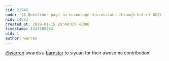 ```yaml
---
cid: 21742
node: ![A Questions page to encourage discussions through better UX](../notes/siyuan/06-12-2017/a-questions-page-to-encourage-discussions-through-better-ux)
nid: 14523
created_at: 2019-01-15 20:48:03 +0000
timestamp: 1547585283
uid: 1
author: warren
---
```


[@warren](/profile/warren) awards a <a href="//publiclab.org/wiki/barnstars">barnstar</a> to siyuan for their awesome contribution!